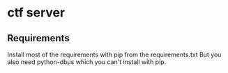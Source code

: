 ctf server
==========

Requirements
------------
Install most of the requirements with pip from the requirements.txt
But you also need python-dbus which you can't install with pip.

